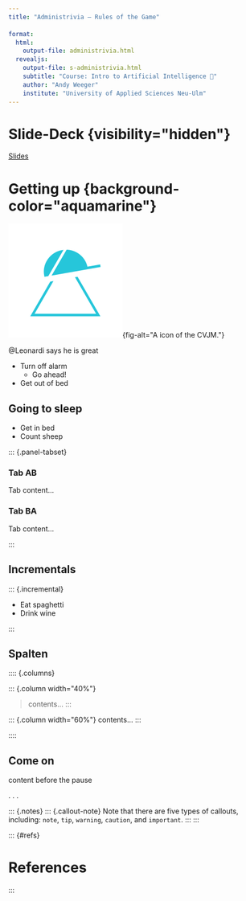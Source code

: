 ```yaml
---
title: "Administrivia — Rules of the Game"  

format: 
  html:
    output-file: administrivia.html
  revealjs:
    output-file: s-administrivia.html 
    subtitle: "Course: Intro to Artificial Intelligence 🧠"
    author: "Andy Weeger"
    institute: "University of Applied Sciences Neu-Ulm"
---
```


# Slide-Deck {visibility="hidden"}

[Slides](s-administrivia.html)

# Getting up {background-color="aquamarine"}



![](assets/images/svg.svg){fig-alt="A icon of the CVJM."}

@Leonardi says he is great

- Turn off alarm
  - Go ahead! 
- Get out of bed

## Going to sleep

- Get in bed
- Count sheep

::: {.panel-tabset}

### Tab AB

Tab content...

### Tab BA

Tab content...

:::

## Incrementals

::: {.incremental}

- Eat spaghetti
- Drink wine

:::

## Spalten

:::: {.columns}

::: {.column width="40%"}
> contents...
:::

::: {.column width="60%"}
contents...
:::

::::

## Come on

content before the pause

. . .

::: {.notes}
::: {.callout-note}
Note that there are five types of callouts, including:
`note`, `tip`, `warning`, `caution`, and `important`.
:::
:::

::: {#refs}
# References
:::

